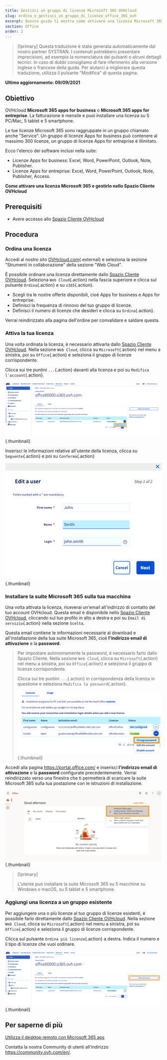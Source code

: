 ```yaml
---
title: Gestisci un gruppo di licenze Microsoft 365 OVHcloud
slug: ordina_e_gestisci_un_gruppo_di_licenze_office_365_ovh
excerpt: Questa guida ti mostra come attivare una licenza Microsoft 365 e come gestirlo nello Spazio Cliente OVHcloud.
section: Office
order: 2
---
```


> [!primary]
> Questa traduzione è stata generata automaticamente dal nostro partner SYSTRAN. I contenuti potrebbero presentare imprecisioni, ad esempio la nomenclatura dei pulsanti o alcuni dettagli tecnici. In caso di dubbi consigliamo di fare riferimento alla versione inglese o francese della guida. Per aiutarci a migliorare questa traduzione, utilizza il pulsante "Modifica" di questa pagina.
>

**Ultimo aggiornamento: 09/09/2021**

## Obiettivo

OVHcloud **Microsoft 365 apps for business** o **Microsoft 365 apps for entreprise**. La fatturazione è mensile e puoi installare una licenza su 5 PC/Mac, 5 tablet e 5 smartphone.

Le tue licenze Microsoft 365 sono raggruppate in un gruppo chiamato anche "Service". Un gruppo di licenze Apps for business può contenere al massimo 300 licenze, un gruppo di licenze Apps for entreprise è illimitato.

Ecco l'elenco dei software inclusi nella suite:

- Licenze Apps for business: Excel, Word, PowerPoint, Outlook, Note, Publisher.
- Licenze Apps for entreprise: Excel, Word, PowerPoint, Outlook, Note, Publisher, Access.

**Come attivare una licenza Microsoft 365 e gestirlo nello Spazio Cliente OVHcloud**

## Prerequisiti

- Avere accesso allo [Spazio Cliente OVHcloud](https://www.ovh.com/auth/?action=gotomanager&from=https://www.ovh.it/&ovhSubsidiary=it)

## Procedura

### Ordina una licenza

Accedi al nostro sito [OVHcloud.com](https://www.ovhcloud.com/it/collaborative-tools/microsoft-365/){.external} e seleziona la sezione "Strumenti in collaborazione" della sezione "Web Cloud".

È possibile ordinare una licenza direttamente dallo [Spazio Cliente OVHcloud](https://www.ovh.com/auth/?action=gotomanager&from=https://www.ovh.it/&ovhSubsidiary=it). Seleziona `Web Cloud`{.action} nella fascia superiore e clicca sul pulsante `Ordina`{.action} e su `o365`{.action}.

- Scegli tra le nostre offerte disponibili, cioè Apps for business e Apps for entreprise.
- Definisci la frequenza di rinnovo del tuo gruppo di licenze.
- Definisci il numero di licenze che desideri e clicca su `Ordina`{.action}.

Verrai reindirizzato alla pagina dell'ordine per convalidare e saldare questa.

### Attiva la tua licenza

Una volta ordinata la licenza, è necessario attivarla dallo [Spazio Cliente OVHcloud](https://www.ovh.com/auth/?action=gotomanager&from=https://www.ovh.it/&ovhSubsidiary=it). Nella sezione `Web Cloud`, clicca su `Microsoft`{.action} nel menu a sinistra, poi su `Office`{.action} e seleziona il gruppo di licenze corrispondente.

Clicca sui tre puntini `...`{.action} davanti alla licenza e poi su `Modifica l'account`{.action}.

![email](images/Outlook-cps1-01.png){.thumbnail}

Inserisci le informazioni relative all'utente della licenza, clicca su `Seguente`{.action} e poi su `Conferma`{.action}

![email](images/Outlook-cps1-02.png){.thumbnail}

### Installare la suite Microsoft 365 sulla tua macchina

Una volta attivata la licenza, riceverai un'email all'indirizzo di contatto del tuo account OVHcloud. Questa email è disponibile nello [Spazio Cliente OVHcloud](https://www.ovh.com/auth/?action=gotomanager&from=https://www.ovh.it/&ovhSubsidiary=it), cliccando sul tuo profilo in alto a destra e poi su `Email di servizio`{.action} nella sezione `Scelta`.

Questa email contiene le informazioni necessarie al download e all'installazione della tua suite Microsoft 365, cioè **l'indirizzo email di attivazione** e la **password**.

>
> Per impostare autonomamente la password, è necessario farlo dallo Spazio Cliente. Nella sezione `Web Cloud`, clicca su `Microsoft`{.action} nel menu a sinistra, poi su `Office`{.action} e seleziona il gruppo di licenze corrispondente.
>
> Clicca sui tre puntini `...`{.action} in corrispondenza della licenza in questione e seleziona `Modifica la password`{.action}.
>
>![email](images/Outlook-cps1-03.png){.thumbnail}
>

Accedi alla pagina <https://portal.office.com/> e inserisci **l'indirizzo email di attivazione** e la **password** configurate precedentemente. Verrai reindirizzato verso una finestra che ti permetterà di scaricare la suite Microsoft 365 sulla tua postazione con le istruzioni di installazione.

![email](images/Outlook-cps1-04.png){.thumbnail}

> [!primary]
>
> L'utente può installare la suite Microsoft 365 su 5 macchine su Windows o macOS, su 5 tablet e 5 smartphone.
>

### Aggiungi una licenza a un gruppo esistente

Per aggiungere una o più licenze al tuo gruppo di licenze esistenti, è possibile farlo direttamente dallo [Spazio Cliente OVHcloud](https://www.ovh.com/auth/?action=gotomanager&from=https://www.ovh.it/&ovhSubsidiary=it). Nella sezione `Web Cloud`, clicca su `Microsoft`{.action} nel menu a sinistra, poi su `Office`{.action} e seleziona il gruppo di licenze corrispondente.

Clicca sul pulsante `Ordina più licenze`{.action} a destra. Indica il numero e il tipo di licenze che vuoi ordinare.

![email](images/Outlook-cps1-05.png){.thumbnail}

## Per saperne di più

[Utilizza il desktop remoto con Microsoft 365 aps](https://docs.ovh.com/it/microsoft-collaborative-solutions/office365-proplus-desktop-remoto/)

Contatta la nostra Community di utenti all’indirizzo <https://community.ovh.com/en/>.
